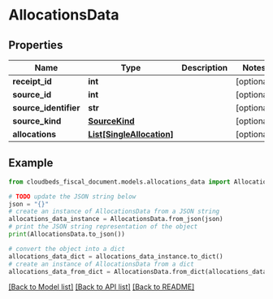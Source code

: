 # AllocationsData


## Properties

Name | Type | Description | Notes
------------ | ------------- | ------------- | -------------
**receipt_id** | **int** |  | [optional] 
**source_id** | **int** |  | [optional] 
**source_identifier** | **str** |  | [optional] 
**source_kind** | [**SourceKind**](SourceKind.md) |  | [optional] 
**allocations** | [**List[SingleAllocation]**](SingleAllocation.md) |  | [optional] 

## Example

```python
from cloudbeds_fiscal_document.models.allocations_data import AllocationsData

# TODO update the JSON string below
json = "{}"
# create an instance of AllocationsData from a JSON string
allocations_data_instance = AllocationsData.from_json(json)
# print the JSON string representation of the object
print(AllocationsData.to_json())

# convert the object into a dict
allocations_data_dict = allocations_data_instance.to_dict()
# create an instance of AllocationsData from a dict
allocations_data_from_dict = AllocationsData.from_dict(allocations_data_dict)
```
[[Back to Model list]](../README.md#documentation-for-models) [[Back to API list]](../README.md#documentation-for-api-endpoints) [[Back to README]](../README.md)


